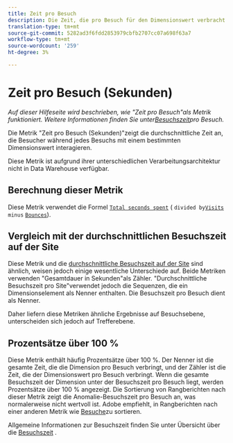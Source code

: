 ```yaml
---
title: Zeit pro Besuch
description: Die Zeit, die pro Besuch für den Dimensionswert verbracht wurde.
translation-type: tm+mt
source-git-commit: 5282ad3f6fdd2853979cbfb2707cc07a698f63a7
workflow-type: tm+mt
source-wordcount: '259'
ht-degree: 3%

---
```



# Zeit pro Besuch (Sekunden)

*Auf dieser Hilfeseite wird beschrieben, wie &quot;Zeit pro Besuch&quot;als Metrik funktioniert. Weitere Informationen finden Sie unter[Besuchszeit](../dimensions/time-spent-per-visit.md)pro Besuch.*

Die Metrik &quot;Zeit pro Besuch (Sekunden)&quot;zeigt die durchschnittliche Zeit an, die Besucher während jedes Besuchs mit einem bestimmten Dimensionswert interagieren.

Diese Metrik ist aufgrund ihrer unterschiedlichen Verarbeitungsarchitektur nicht in Data Warehouse verfügbar.

## Berechnung dieser Metrik

Diese Metrik verwendet die Formel [`Total seconds spent`](total-seconds-spent.md) ( `divided by`[`Visits`](visits.md) `minus` [`Bounces`](bounces.md)).

## Vergleich mit der durchschnittlichen Besuchszeit auf der Site

Diese Metrik und die [durchschnittliche Besuchszeit auf der Site](average-time-on-site.md) sind ähnlich, weisen jedoch einige wesentliche Unterschiede auf. Beide Metriken verwenden &quot;Gesamtdauer in Sekunden&quot;als Zähler. &quot;Durchschnittliche Besuchszeit pro Site&quot;verwendet jedoch die Sequenzen, die ein Dimensionselement als Nenner enthalten. Die Besuchszeit pro Besuch dient als Nenner.

Daher liefern diese Metriken ähnliche Ergebnisse auf Besuchsebene, unterscheiden sich jedoch auf Trefferebene.

## Prozentsätze über 100 %

Diese Metrik enthält häufig Prozentsätze über 100 %. Der Nenner ist die gesamte Zeit, die die Dimension pro Besuch verbringt, und der Zähler ist die Zeit, die der Dimensionswert pro Besuch verbringt. Wenn die gesamte Besuchszeit der Dimension unter der Besuchszeit pro Besuch liegt, werden Prozentsätze über 100 % angezeigt. Die Sortierung von Rangberichten nach dieser Metrik zeigt die Anomalie-Besuchszeit pro Besuch an, was normalerweise nicht wertvoll ist. Adobe empfiehlt, in Rangberichten nach einer anderen Metrik wie [Besuche](visits.md)zu sortieren.

Allgemeine Informationen zur Besuchszeit finden Sie unter Übersicht über die [Besuchszeit](time-spent.md) .
